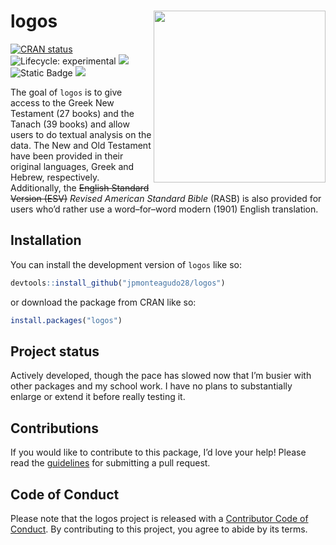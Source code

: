 
<!-- README.md is generated from README.Rmd. Please edit that file -->

# logos <img src="man/figures/logo.png" align="right" height="275" alt="" />

<!-- badges: start -->

[![CRAN
status](https://www.r-pkg.org/badges/version/logos)](https://CRAN.R-project.org/package=logos)
![Lifecycle:
experimental](https://img.shields.io/badge/lifecycle-experimental-orange.svg)
[![](https://codecov.io/gh/jpmonteagudo28/logos/branch/master/graph/badge.svg)](https://app.codecov.io/gh/jpmonteagudo28/logos)
![Static
Badge](https://img.shields.io/badge/biblical-research-%23035949)
[![](https://cranlogs.r-pkg.org/badges/logos)](https://cran.r-project.org/package=logos)
<!-- badges: end -->

The goal of `logos` is to give access to the Greek New Testament (27
books) and the Tanach (39 books) and allow users to do textual analysis
on the data. The New and Old Testament have been provided in their
original languages, Greek and Hebrew, respectively. Additionally, the
~~English Standard Version (ESV)~~ *Revised American Standard Bible*
(RASB) is also provided for users who’d rather use a word–for–word
modern (1901) English translation.

## Installation

You can install the development version of `logos` like so:

``` r
devtools::install_github("jpmonteagudo28/logos")
```

or download the package from CRAN like so:

``` r
install.packages("logos")
```

## Project status

Actively developed, though the pace has slowed now that I’m busier with
other packages and my school work. I have no plans to substantially
enlarge or extend it before really testing it.

## Contributions

If you would like to contribute to this package, I’d love your help!
Please read the
[guidelines](https://logos.jpmonteagudo.com/CONTRIBUTING.html) for
submitting a pull request.

## Code of Conduct

Please note that the logos project is released with a [Contributor Code
of Conduct](https://logos.jpmonteagudo.com/CODE_OF_CONDUCT.html). By
contributing to this project, you agree to abide by its terms.
